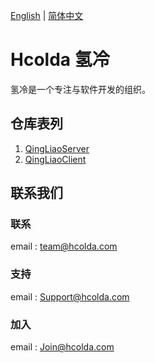 [English](/profile/README.md) | [简体中文](/profile/README_zh.md)

# Hcolda 氢冷
氢冷是一个专注与软件开发的组织。

## 仓库表列
1. [QingLiaoServer](https://github.com/Hcolda/QingLiaoChatServer)
2. [QingLiaoClient](https://github.com/Hcolda/QingLiaoChatClient)

## 联系我们
### 联系
email : team@hcolda.com
### 支持
email : Support@hcolda.com
### 加入
email : Join@hcolda.com
